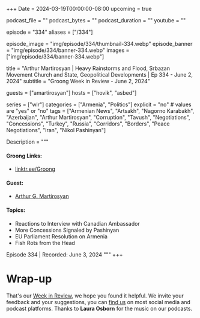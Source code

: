 +++
Date = 2024-03-19T00:00:00-08:00
upcoming = true

podcast_file = ""
podcast_bytes = ""
podcast_duration = ""
youtube = ""

episode = "334"
aliases = ["/334"]

episode_image = "img/episode/334/thumbnail-334.webp"
episode_banner = "img/episode/334/banner-334.webp"
images = ["img/episode/334/banner-334.webp"]

title = "Arthur Martirosyan | Heavy Rainstorms and Flood, Srbazan Movement Church and State, Geopolitical Developments | Ep 334 - June 2, 2024"
subtitle = "Groong Week in Review - June 2, 2024"

guests = ["amartirosyan"]
hosts = ["hovik", "asbed"]

series = ["wir"]
categories = ["Armenia", "Politics"]
explicit = "no" # values are "yes" or "no"
tags = ["Armenian News", "Artsakh", "Nagorno Karabakh", "Azerbaijan", "Arthur Martirosyan", "Corruption", "Tavush", "Negotiations", "Concessions", "Turkey", "Russia", "Corridors", "Borders", "Peace Negotiations", "Iran", "Nikol Pashinyan"]

Description = """

#### Groong Links:
* [linktr.ee/Groong](https://linktr.ee/groong)

#### Guest:
* [Arthur G. Martirosyan](/guest/amartirosyan)

#### Topics:
* Reactions to Interview with Canadian Ambassador
* More Concessions Signaled by Pashinyan
* EU Parliament Resolution on Armenia
* Fish Rots from the Head

Episode 334 | Recorded: June 3, 2024
"""
+++


# Wrap-up

That's our [Week in Review](https://podcasts.groong.org/), we hope you found it helpful. We invite your feedback and your suggestions, you can [find us](https://linktr.ee/groong) on most social media and podcast platforms.
Thanks to __Laura Osborn__ for the music on our podcasts.

